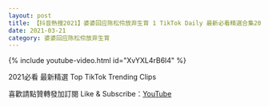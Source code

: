 ```yaml
---
layout: post
title: 【抖音熱搜2021】婆婆回应陈松伶放弃生育 1 TikTok Daily 最新必看精選合集2021 03 21
date: 2021-03-21
category: 婆婆回应陈松伶放弃生育
---
```


{% include youtube-video.html id="XvYXL4rB6l4" %}

2021必看 最新精選 Top TikTok Trending Clips

喜歡請點贊轉發加訂閱 Like & Subscribe：[YouTube](https://www.youtube.com/channel/UCAoR7VcanIPd04uEq_GIylA/videos)

